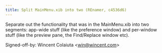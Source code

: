 ```yaml
---
title: Split MainMenu.xib into two (REnamer, c4536d6)
---
```


Separate out the functionality that was in the MainMenu.xib into two segments: app-wide stuff (like the preference window) and per-window stuff (like the preview pane, the Find/Replace window etc).

Signed-off-by: Wincent Colaiuta &lt;win@wincent.com&gt;

